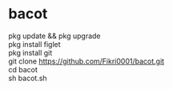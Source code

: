 # bacot
pkg update && pkg upgrade                        
pkg install figlet                               
pkg install git                                  
git clone https://github.com/Fikri0001/bacot.git  
cd bacot                                         
sh bacot.sh
